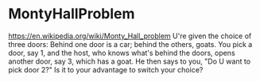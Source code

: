 # MontyHallProblem
https://en.wikipedia.org/wiki/Monty_Hall_problem U're given the choice of three doors: Behind one door is a car; behind the others, goats. You pick a door, say 1, and the host, who knows what's behind the doors, opens another door, say 3, which has a goat. He then says to you, "Do U want to pick door 2?" Is it to your advantage to switch your choice?

